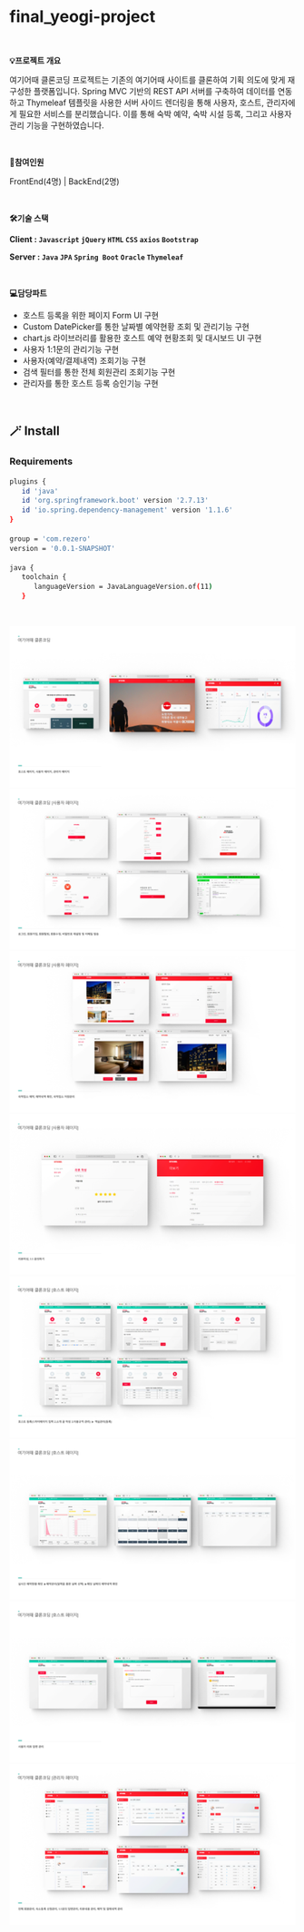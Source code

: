# final_yeogi-project

<br>

**💡프로젝트 개요**

여기어때 클론코딩 프로젝트는 기존의 여기어때 사이트를 클론하여 기획 의도에 맞게 재구성한 플랫폼입니다. Spring MVC 기반의 REST API 서버를 구축하여 데이터를 연동하고 Thymeleaf 템플릿을 사용한 서버 사이드 렌더링을 통해 사용자, 호스트, 관리자에게 필요한 서비스를 분리했습니다. 이를 통해 숙박 예약, 숙박 시설 등록, 그리고 사용자 관리 기능을 구현하였습니다.

<br>

**🤝참여인원**

FrontEnd(4명) | BackEnd(2명)

<br>

**🛠️기술 스택**

**Client :  `Javascript`  `jQuery`  `HTML`   `CSS`  `axios`  `Bootstrap`**   

**Server : `Java`  `JPA`  `Spring Boot`  `Oracle`  `Thymeleaf`**

<br>

**💻담당파트**

- 호스트 등록을 위한 페이지 Form UI 구현
- Custom DatePicker를 통한 날짜별 예약현황 조회 및 관리기능 구현
- chart.js 라이브러리를 활용한 호스트 예약 현황조회 및 대시보드 UI 구현
- 사용자 1:1문의 관리기능 구현
- 사용자(예약/결제내역) 조회기능 구현
- 검색 필터를 통한 전체 회원관리 조회기능 구현
- 관리자를 통한 호스트 등록 승인기능 구현

<br>

## 🪄 Install

### Requirements
```sh
plugins {
   id 'java'
   id 'org.springframework.boot' version '2.7.13'
   id 'io.spring.dependency-management' version '1.1.6'
}

group = 'com.rezero'
version = '0.0.1-SNAPSHOT'

java {
   toolchain {
      languageVersion = JavaLanguageVersion.of(11)
   }

```

<br>

![2.project](./src/main/resources/static/images/2.project.png)
![3.project](./src/main/resources/static/images/3.project.png)
![4.project](./src/main/resources/static/images/4.project.png)
![5.project](./src/main/resources/static/images/5.project.png)
![6.project](./src/main/resources/static/images/6.project.png)
![7.project](./src/main/resources/static/images/7.project.png)
![8.project](./src/main/resources/static/images/8.project.png)
![9.project](./src/main/resources/static/images/9.project.png)

